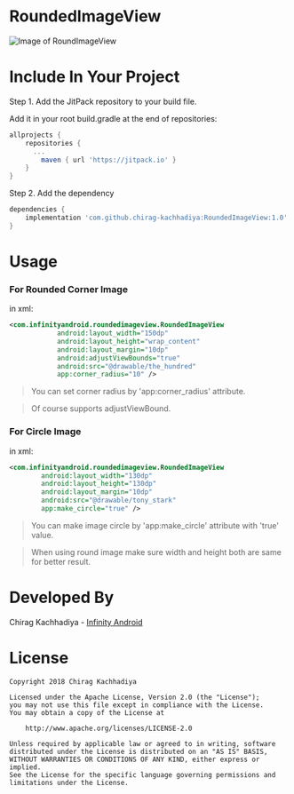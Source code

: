 # RoundedImageView


![Image of RoundImageView](http://infinityandroid.com/chirag/repo_imgs/rounded_image_view.png)

# Include In Your Project
Step 1. Add the JitPack repository to your build file.

Add it in your root build.gradle at the end of repositories:
```gradle
allprojects {
	repositories {
	  ...
		maven { url 'https://jitpack.io' }
	}
}
```
  
Step 2. Add the dependency
```gradle
dependencies {
	implementation 'com.github.chirag-kachhadiya:RoundedImageView:1.0'
}
```
  
# Usage
### For Rounded Corner Image
in xml:

```xml
<com.infinityandroid.roundedimageview.RoundedImageView
            android:layout_width="150dp"
            android:layout_height="wrap_content"
            android:layout_margin="10dp"
            android:adjustViewBounds="true"
            android:src="@drawable/the_hundred"
            app:corner_radius="10" />
```

> You can set corner radius by 'app:corner_radius' attribute.

> Of course supports adjustViewBound.

### For Circle Image
in xml:

```xml
<com.infinityandroid.roundedimageview.RoundedImageView
        android:layout_width="130dp"
        android:layout_height="130dp"
        android:layout_margin="10dp"
        android:src="@drawable/tony_stark"
        app:make_circle="true" />
```

> You can make image circle by 'app:make_circle' attribute with 'true' value.

> When using round image make sure width and height both are same for better result.

# Developed By
Chirag Kachhadiya - [Infinity Android](http://www.infinityandroid.com/)

# License

```
Copyright 2018 Chirag Kachhadiya

Licensed under the Apache License, Version 2.0 (the "License");
you may not use this file except in compliance with the License.
You may obtain a copy of the License at

    http://www.apache.org/licenses/LICENSE-2.0

Unless required by applicable law or agreed to in writing, software
distributed under the License is distributed on an "AS IS" BASIS,
WITHOUT WARRANTIES OR CONDITIONS OF ANY KIND, either express or implied.
See the License for the specific language governing permissions and
limitations under the License.
```
